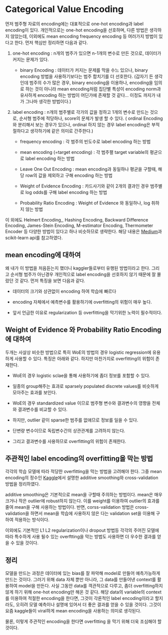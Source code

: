 # Categorical Value Encoding

먼저 범주형 자료의 encoding에는 대표적으로 one-hot encoding과 label encoding이 있다. 개인적으로는 one-hot encoding을 선호하며, 다른 방법은 생각하지 않았는데, 이외에도 mean encoding frequency encoding 등 여러가지 방법이 있다고 한다. 먼저 핵심만 정리하면 다음과 같다.

1. one-hot encoding : n개의 범주가 있으면 n-1개의 변수로 만든 것으로, 데이터가 커지는 문제가 있다.

    - binary Encoding :  데이터가 커지는 문제를 막을 수느 있으나, binary encoding 방법을 사용하기보다는 범주 합치기를 더 선호한다. (갑자기 든 생각인데 범주의 수가 많은 경우, binary encoding을 이용하나, encoding을 임의로 하는 것이 아니라 mean encoding처럼 집단별 특성이 encoding norm과 유사하게 encoding 하는 방법이 어딘가에 존재할 것 같다...  이정도 까지가 내가 그나마 생각한 방법이다.)

1. label encoding : n개의 범주별로 각가의 값을 정하고 1개의 변수로 만드는 것으로, 순서형 범주에 적당하나, score의 문제가 발생 할 수 있다. ( ordinal Encoding와 분리해서 보는 경우가 있으나, ordinal 하지 않는 경우 label encoding은 부적절하다고 생각하기에 같은 의미로 간주한다.)

    -  frequency encoding : 각 범주의 빈도수로 label encoding 하는 방법

    - mean encoding (=target encoding) :  각 범주펼 target variable의 평균으로 label encoding 하는 방법

    - Leave One Out Encoding : mean encoding과 동일하나 평균을 구할때, 해당 row의 값을 제외하고 구해 encoding 하는 방법
 
    - Weight of Evidence Encoding : 카드사기와 같이 2개의 결과인 경우 범주별로 log odds를 구해 label encoding 하는 방법

    - Probability Ratio Encoding : Weight of Evidence 와 동일하나, log 취하지 않는 방법


이 외에도 Helmert Encoding,, Hashing Encoding, Backward Difference Encoding, James-Stein Encoding, M-estimator Encoding, Thermometer Encoder 등 다양한 방법이 있다고 하나 비슷하므로 생략한다. 해당 내용은 [Medium](https://towardsdatascience.com/all-about-categorical-variable-encoding-305f3361fd02)과 scikit-learn api를 참고하였다.

## mean encoding에 대하여

왜 내가 이 방법을 처음듣는지 했더니 kaggler들로부터 유행된 방법이라고 한다. 그리고 순서형 범주가 아닌경우 개인적으로 label encoding을 선호하지 않기 때문에 잘 몰랐던 것 같다. 먼저 특징을 보면 다음과 같다.

- 데이터의 크기와 상관없이 encoding 하여 학습에 빠르다

- encoding 자체에서 예측변수를 활용하기에 overfitting의 위험이 매우 높다.

- 앞서 언급한 이유로 regularization 등 overfitting을 막기위한 노력이 필수적이다.



## Weight of Evidence 와 Probability Ratio Encoding에 대하여

두개는 사살상 비슷한 방법으로 특히 WoE의 방법의 경우 logistic regression에 유용하게 사용할 수 있다. 특징은 아래와 같다. 하지만 마찬가지로 overfitting의 위험이 존재한다.

- WoE의 경우 logistic sclae을 통해 사용하기에 좀더 정보를 포함할 수 있다.

- 일종의 group해주는 효과로 sparsely populated discrete values를 비슷하게 모아주는 효과를 보인다.

- WoE의 경우 standardized value 이므로 범주형 변수와 결과변수의 영향을 전체와 결과변수를 비교할 수 있다.

- 하지만, outlier 같이 sparse한 범주를 없애므로 정보를 일을 수 있다.

- 단변량 변수이므로 독립변수간의 상관관계를 고려하지 않는다.

- 그리고  결과변수를 사용하므로 overfitting의 위험이 존재한다.

## 주관적인 label encoding의 overfitting을 막는 방법

각각의 학습 모델에 따라 적당한 overfitting을 막는 방법을 고려해야 한다. 그중 mean encoding의 정수인 [Kaggle](https://www.kaggle.com/dustinthewind/making-sense-of-mean-encoding)에서 설명한 additive smoothing와 cross-validation 방법을 정리하였다.

additive smoothing은 기본적으로 mean을 구할때 주의하는 방법이다. mean은 매우 크거나 작은 outlier에 robust하지 않는다. 이를 weight를 이용하여 outlier의 효과를 줄여 mean을 구해 사용하는 방법이다. 반면, corss-validation 방법은 cross-validation을 하면서 mean을 학습에 사용하지 않은 다는 validation set을 이용해 구하여 적용하는 방식이다.

이외에도 기본적인 L1 L2 regularization이나 dropout 방법등 각각의 주어진 모델에 따라 특수하게 사용 될수 있는 overftting을 막는 방법도 사용하면 더 우수한 결과를 얻을 수 있을 것이다.


## 정리

모델을 만드는 과정은 데이터에 있는 bias를 잘 파악해 model로 만들어 예측가능하게 만드는 것이다. 그러기 위해 data 자체 뿐만 아니라, 그 data를 만들어낸 context를 활용하여 model을 만든다. 사실 그동안 data를 객관적으로 다루고, 좀더 overfitting하지 않게 하기 위해 one-hot encoding만 해온 것 같다. 해당 data의 variable의 context를 이용하여 적절한 encoding을 한다면, 그것이 각론적인 label encoding이라고 할지라도, 오히려 모델 예측이나 설명에 있어서 더 좋은 결과를 얻을 수 있을 것이다. 그것이 요즘 kaggle들이 viral하게 mean encoding을 사용하는 의미로 생각된다.

물론, 이렇게 주관적인 encoding을 한다면 overfitting 을 막기 위해 더욱 조심해야 할 것이다.


